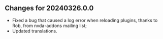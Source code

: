 ## Changes for 20240326.0.0

* Fixed a bug that caused a log error when reloading plugins, thanks to Rob, from nvda-addons mailing list;
* Updated translations.
